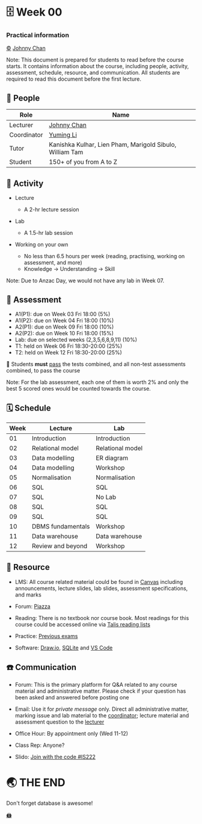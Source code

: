 # 🗄️ Week 00
### Practical information
[©](https://creativecommons.org/licenses/by/4.0) [Johnny Chan](mailto:jh.chan@auckland.ac.nz)

Note: This document is prepared for students to read before the course starts. It contains information about the course, including people, activity, assessment, schedule, resource, and communication. All students are required to read this document before the first lecture.



## 👀 People
Role | Name
--- | ---
Lecturer | [Johnny Chan](mailto:jh.chan@auckland.ac.nz)
Coordinator | [Yuming Li](mailto:yuming.li@auckland.ac.nz)
Tutor | Kanishka Kulhar, Lien Pham, Marigold Sibulo, William Tam
Student | 150+ of you from A to Z



## 🌈 Activity
- Lecture
	- A 2-hr lecture session

- Lab
	- A 1.5-hr lab session

- Working on your own
	- No less than 6.5 hours per week (reading, practising, working on assessment, and more)
	- Knowledge → Understanding → Skill

Note: Due to Anzac Day, we would not have any lab in Week 07.



## 🥇 Assessment
- A1(P1): due on Week 03 Fri 18:00 (5%)
- A1(P2): due on Week 04 Fri 18:00 (10%)
- A2(P1): due on Week 09 Fri 18:00 (10%)
- A2(P2): due on Week 10 Fri 18:00 (15%)
- Lab: due on selected weeks (2,3,5,6,8,9,11) (10%)
- T1: held on Week 06 Fri 18:30-20:00 (25%)
- T2: held on Week 12 Fri 18:30-20:00 (25%)

📢 Students __must__ [pass](https://uoa.custhelp.com/app/answers/detail/a_id/2748/~/marking-schemes-or-grade-scales-at-the-university-of-auckland) the tests combined, and all non-test assessments combined, to pass the course

Note: For the lab assessment, each one of them is worth 2% and only the best 5 scored ones would be counted towards the course.



## 🗓️ Schedule
Week | Lecture | Lab
--- | --- | ---
01 | Introduction | Introduction
02 | Relational model | Relational model
03 | Data modelling | ER diagram
04 | Data modelling | Workshop
05 | Normalisation | Normalisation
06 | SQL | SQL
07 | SQL | No Lab
08 | SQL | SQL
09 | SQL | SQL
10 | DBMS fundamentals | Workshop
11 | Data warehouse | Data warehouse
12 | Review and beyond | Workshop



## 🧻 Resource
- LMS: All course related material could be found in [Canvas](https://canvas.auckland.ac.nz) including announcements, lecture slides, lab slides, assessment specifications, and marks

- Forum: [Piazza](https://piazza.com/aucklanduni.ac.nz)

- Reading: There is no textbook nor course book. Most readings for this course could be accessed online via [Talis reading lists](https://auckland.rl.talis.com/courses/infosys222.html)

- Practice: [Previous exams](https://www.library.auckland.ac.nz/search/INFOSYS%20222#uoa-lib-ms-exams)

- Software: [Draw.io](https://www.drawio.com), [SQLite](http://sqlite.org) and [VS Code](https://code.visualstudio.com)



## ☎️ Communication
- Forum: This is the primary platform for Q&A related to any course material and administrative matter. Please check if your question has been asked and answered before posting one

- Email: Use it for _private message_ only. Direct all administrative matter, marking issue and lab material to the [coordinator](mailto:yuming.li@auckland.ac.nz); lecture material and assessment question to the [lecturer](mailto:jh.chan@auckland.ac.nz)

- Office Hour: By appointment only (Wed 11-12)

- Class Rep: Anyone?

- Slido: [Join with the code #IS222](https://sli.do)



# 🌏 THE END
Don't forget database is awesome!

[🖨️](?print-pdf)
